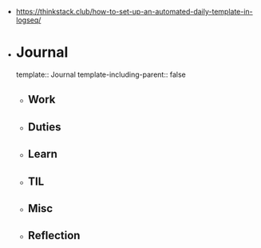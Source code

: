 - https://thinkstack.club/how-to-set-up-an-automated-daily-template-in-logseq/
- # Journal
  template:: Journal
  template-including-parent:: false
	- ## Work
	- ## Duties
	- ## Learn
	- ## TIL
	- ## Misc
	- ## Reflection